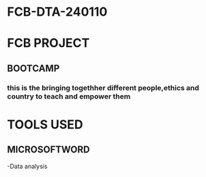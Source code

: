 # FCB-DTA-240110
# FCB PROJECT

## BOOTCAMP

### this is the bringing togethher different people,ethics and country to teach and empower them
# TOOLS USED
## MICROSOFTWORD
-Data analysis
